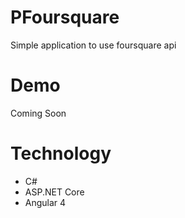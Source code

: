 # PFoursquare
Simple application to use foursquare api

# Demo
Coming Soon

# Technology
- C#
- ASP.NET Core
- Angular 4
